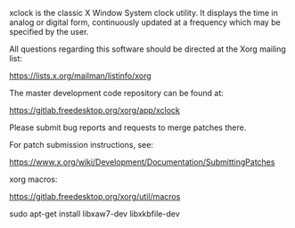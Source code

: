 xclock is the classic X Window System clock utility.  It displays
the time in analog or digital form, continuously updated at a
frequency which may be specified by the user.

All questions regarding this software should be directed at the
Xorg mailing list:

  https://lists.x.org/mailman/listinfo/xorg

The master development code repository can be found at:

  https://gitlab.freedesktop.org/xorg/app/xclock

Please submit bug reports and requests to merge patches there.

For patch submission instructions, see:

  https://www.x.org/wiki/Development/Documentation/SubmittingPatches
  

xorg macros:

https://gitlab.freedesktop.org/xorg/util/macros

sudo apt-get install libxaw7-dev libxkbfile-dev

